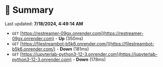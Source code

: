 # 📖 Summary
Last updated: **7/18/2024, 4:49:14 AM**

- `GET` [https://restreamer-09gx.onrender.com](https://restreamer-09gx.onrender.com) - **Up** (350ms)
- `GET` [https://filestreambot-b5k6.onrender.com/](https://filestreambot-b5k6.onrender.com/) - **Down** (181ms)
- `GET` [https://jupyterlab-python3-12-3.onrender.com](https://jupyterlab-python3-12-3.onrender.com) - **Down** (178ms)
